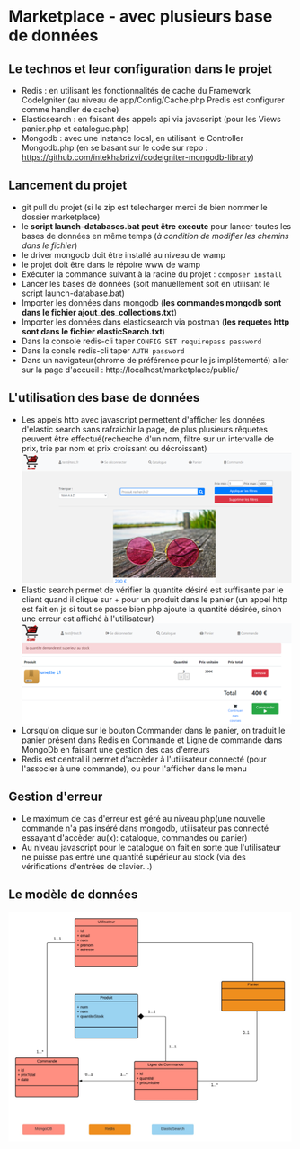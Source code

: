 # Marketplace - avec plusieurs base de données

## Le technos et leur configuration dans le projet
- Redis : en utilisant les fonctionnalités de cache du Framework CodeIgniter (au niveau de app/Config/Cache.php Predis est configurer comme handler de cache)
- Elasticsearch : en faisant des appels api via javascript (pour les Views panier.php et catalogue.php)
- Mongodb : avec une instance local, en utilisant le Controller Mongodb.php (en se basant sur le code sur repo : https://github.com/intekhabrizvi/codeigniter-mongodb-library)

## Lancement du projet
- git pull du projet (si le zip est telecharger merci de bien nommer le dossier marketplace)
- le **script launch-databases.bat peut être execute** pour lancer toutes les bases de données en même temps (*à condition de modifier les chemins dans le fichier*)
- le driver mongodb doit être installé au niveau de wamp
- le projet doit être dans le répoire www de wamp
- Exécuter la commande suivant à la racine du projet : `composer install`
- Lancer les bases de données (soit manuellement soit en utilisant le script launch-database.bat)
- Importer les données dans mongodb (**les commandes mongodb sont dans le fichier ajout_des_collections.txt**)
- Importer les données dans elasticsearch via postman (**les requetes http sont dans le fichier elasticSearch.txt**)
- Dans la console redis-cli taper `CONFIG SET requirepass password`
- Dans la consle redis-cli taper `AUTH password`
- Dans un navigateur(chrome de préférence pour le js implétementé) aller sur la page d'accueil : http://localhost/marketplace/public/

## L'utilisation des base de données
- Les appels http avec javascript permettent d'afficher les données d'elastic search sans rafraichir la page, de plus plusieurs rêquetes peuvent être effectué(recherche d'un nom, filtre sur un intervalle de prix, trie par nom et prix croissant ou décroissant)
![Alt text](/screenshots/catalogue.png?raw=true)
- Elastic search permet de vérifier la quantité désiré est suffisante par le client quand il clique sur + pour un produit dans le panier (un appel http est fait en js si tout se passe bien php ajoute la quantité désirée, sinon une erreur est affiché à l'utilisateur)
![Alt text](/screenshots/quantite_insuffisante.png?raw=true)
- Lorsqu'on clique sur le bouton Commander dans le panier, on traduit le panier présent dans Redis en Commande et Ligne de commande dans MongoDb en faisant une gestion des cas d'erreurs
- Redis est central il permet d'accèder à l'utilisateur connecté (pour l'associer à une commande), ou pour l'afficher dans le menu

## Gestion d'erreur
- Le maximum de cas d'erreur est géré au niveau php(une nouvelle commande n'a pas inséré dans mongodb, utilisateur pas connecté essayant d'accèder au(x): catalogue, commandes ou panier)
- Au niveau javascript pour le catalogue on fait en sorte que l'utilisateur ne puisse pas entré une quantité supérieur au stock (via des vérifications d'entrées de clavier...)

## Le modèle de données
![Alt text](/screenshots/data_model.jpeg?raw=true)


